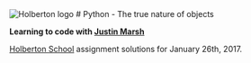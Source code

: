 <img src="https://www.holbertonschool.com/assets/holberton-logo-1cc451260ca3cd297def53f2250a9794810667c7ca7b5fa5879a569a457bf16f.png" alt="Holberton logo">
# Python - The true nature of objects 

**Learning to code with [Justin Marsh](https://twitter.com/dogonthecircuit)**

[Holberton School](https://www.holbertonschool.com) assignment solutions for January 26th, 2017.
